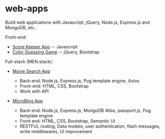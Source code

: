 # web-apps
Build web applications with Javascript, jQuery, Node.js, Express.js and MongoDB, etc..

Front-end:
- [Score Keeper App]( https://guanqiaoding.github.io/web-apps/score_keeper) -- Javascript
- [Color Guessing Game]( https://guanqiaoding.github.io/web-apps/color_guessing) -- jQuery, Bootstrap

Full-stack (MEN stack):
- [Movie Search App](https://guanqiao-ding-movie.herokuapp.com/) 
    - Back-end: Node.js, Express.js, Pug template engine, Axios
    - Front-end: HTML, CSS, Bootstrap
    - Work with API

- [MicroBlog App](https://guanqiao-ding-microblog.herokuapp.com/)
    - Back-end: Node.js, Express.js, MongoDB Atlas, passport.js, Pug template engine
    - Front end: HTML, CSS, Bootstrap, Semantic UI
    - RESTFUL routing, Data models, user authentication, flash messages, write middlewares, UI improvement
    
